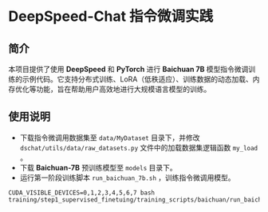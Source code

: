 # DeepSpeed-Chat 指令微调实践

## 简介
本项目提供了使用 **DeepSpeed** 和 **PyTorch** 进行 **Baichuan 7B** 模型指令微调训练的示例代码。它支持分布式训练、LoRA（低秩适应）、训练数据的动态加载、内存优化等功能，旨在帮助用户高效地进行大规模语言模型的训练。

## 使用说明
- 下载指令微调用数据集至 `data/MyDataset` 目录下，并修改`dschat/utils/data/raw_datasets.py` 文件中的加载数据集逻辑函数 `my_load` 。
- 下载 **Baichuan-7B** 预训练模型至 `models` 目录下。
- 运行第一阶段训练脚本 `run_baichuan_7b.sh` ，训练指令微调用模型。
```
CUDA_VISIBLE_DEVICES=0,1,2,3,4,5,6,7 bash training/step1_supervised_finetuing/training_scripts/baichuan/run_baichuan_7b.sh
```